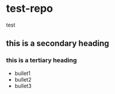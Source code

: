 # test-repo
test
## this is a secondary heading
### this is a tertiary heading

* bullet1
* bullet2
* bullet3
